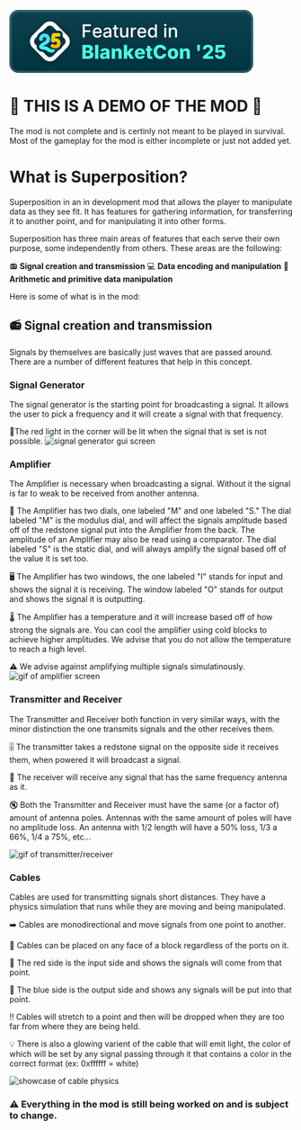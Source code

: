 ![Featured in BlanketCon '25](https://raw.githubusercontent.com/worldwidepixel/badges/642d312b71811b9d2696b562f735b07288844c71/bc25/featured_in/cozy.svg)
# 🚧 THIS IS A DEMO OF THE MOD 🚧
The mod is not complete and is certinly not meant to be played in survival. Most of the gameplay for the mod is either incomplete or just not added yet.

# What is Superposition?
Superposition in an in development mod that allows the player to manipulate data as they see fit. It has features for gathering information, for transferring it to another point, and for manipulating it into other forms.

Superposition has three main areas of features that each serve their own purpose, some independently from others.
These areas are the following:

📻 **Signal creation and transmission**
💻 **Data encoding and manipulation**
🔢  **Arithmetic and primitive data manipulation**

Here is some of what is in the mod:

## 📻 **Signal creation and transmission**
Signals by themselves are basically just waves that are passed around. There are a number of different features that help in this concept.

### Signal Generator
The signal generator is the starting point for broadcasting a signal. It allows the user to pick a frequency and it will create a signal with that frequency.

🚨The red light in the corner will be lit when the signal that is set is not possible.
![signal generator gui screen](https://file.garden/ZWUae22eyH6XVW5v/signal_generator.png)

### Amplifier
The Amplifier is necessary when broadcasting a signal. Without it the signal is far to weak to be received from another antenna.

🛞 The Amplifier has two dials, one labeled "M" and one labeled "S." The dial labeled "M" is the modulus dial, and will affect the signals amplitude based off of the redstone signal put into the Amplifier from the back. The amplitude of an Amplifier may also be read using a comparator. The dial labeled "S" is the static dial, and will always amplify the signal based off of the value it is set too.

🖥️  The Amplifier has two windows, the one labeled "I" stands for input and shows the signal it is receiving. The window labeled "O" stands for output and shows the signal it is outputting. 

🌡️  The Amplifier has a temperature and it will increase based off of how strong the signals are. You can cool the amplifier using cold blocks to achieve higher amplitudes. We advise that you do not allow the temperature to reach a high level.

⚠️  We advise against amplifying multiple signals simulatinously.
![gif of amplifier screen](https://file.garden/ZWUae22eyH6XVW5v/amplifier_gif.gif)

### Transmitter and Receiver
The Transmitter and Receiver both function in very similar ways, with the minor distinction the one transmits signals and the other receives them.

🎚️ The transmitter takes a redstone signal on the opposite side it receives them, when powered it will broadcast a signal.

📡 The receiver will receive any signal that has the same frequency antenna as it.

🔇 Both the Transmitter and Receiver must have the same (or a factor of) amount of antenna poles. Antennas with the same amount of poles will have no amplitude loss. An antenna with 1/2 length will have a 50% loss, 1/3 a 66%, 1/4  a 75%, etc...

![gif of transmitter/receiver](https://file.garden/ZWUae22eyH6XVW5v/transmitter_gif.gif)

### Cables
Cables are used for transmitting signals short distances. They have a physics simulation that runs while they are moving and being manipulated.

➡️ Cables are monodirectional and move signals from one point to another.

🔁 Cables can be placed on any face of a block regardless of the ports on it.

🔴 The red side is the input side and shows the signals will come from that point.

🔵 The blue side is the output side and shows any signals will be put into that point.

‼️ Cables will stretch to a point and then will be dropped when they are too far from where they are being held.

💡 There is also a glowing varient of the cable that will emit light, the color of which will be set by any signal passing through it that contains a color in the correct format (ex: 0xffffff = white)

![showcase of cable physics](https://file.garden/ZWUae22eyH6XVW5v/cable_gif.gif)

### ⚠️ Everything in the mod is still being worked on and is subject to change.
